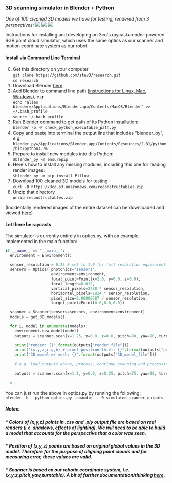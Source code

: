 ### 3D scanning simulator in Blender + Python

*One of 100 cleaned 3D models we have for testing, rendered from 3 perspectives:*
![](https://raw.githubusercontent.com/stev3/research/master/assets/reconstructable_1.png?token=AAOTUSS7CHNRK46PM4FNW3K6P7UWI)
![](https://raw.githubusercontent.com/stev3/research/master/assets/reconstructable_2.png?token=AAOTUSRRNBPCZH5G7BCJPHK6P7U6A)
![](https://raw.githubusercontent.com/stev3/research/master/assets/reconstructable_3.png?token=AAOTUSVD2PBE4GYCA7ZVV4C6P7VAC)

Instructions for installing and developing on 3co's raycast+render-powered RGB point cloud simulator, which uses the same optics as our scanner and motion coordinate system as our robot.

#### Install via Command Line Terminal
0. Get this directory on your computer  
  `git clone https://github.com/stev3/research.git`  
  `cd research`
1. Download Blender [here](https://www.blender.org/download/ "here")
2. Add Blender to command line path ([instructions for Linux, Mac, Windows](https://docs.blender.org/manual/en/2.79/render/workflows/command_line.html "instructions")), *e.g.*  
  `echo "alias blender=/Applications/Blender.app/Contents/MacOS/Blender" >> ~/.bash_profile`  
  `source ~/.bash_profile`
3. Run Blender command to get path of its Python installation:  
  `blender -b -P check_python_executable_path.py`
4. Copy and paste into terminal the output line that includes "blender_py", *e.g.*  
  `blender_py=/Applications/Blender.app/Contents/Resources/2.81/python/bin/python3.7m`
5. Prepare to install new modules into this Python:  
`$blender_py -m ensurepip`
6. Here's how to install any missing modules, including this one for reading render images:  
`$blender_py -m pip install Pillow`
7. Download 100 cleaned 3D models for testing  
  `curl -O https://3co.s3.amazonaws.com/reconstructables.zip`
8. Unzip that directory  
  `unzip reconstructables.zip`

(Incidentally rendered images of the entire dataset can be downloaded and viewed [here](https://3co.s3.amazonaws.com/renders_360.zip "here"))

#### Let there be raycasts
The simulator is currently entirely in optics.py, with an example implemented in the main function:  

```python
if __name__ == "__main__":  
  environment = Environment()

  sensor_resolution = 0.25 # set to 1.0 for full resolution equivalent to our scanner
  sensors = Optics( photonics="sensors", 
                    environment=environment, 
                    focal_point=Point(x=2.0, y=0.0, z=0.0), 
                    focal_length=0.012, 
                    vertical_pixels=2280 * sensor_resolution, 
                    horizontal_pixels=1824 * sensor_resolution, 
                    pixel_size=0.00000587 / sensor_resolution,
                    target_point=Point(0.0,0.0,0.0))

  scanner = Scanner(sensors=sensors, environment=environment)
  models = get_3D_models()

  for i, model in enumerate(models):
    environment.new_model(model)
    outputs = scanner.scan(x=1.25, y=0.0, z=0.0, pitch=90, yaw=90, turntable=0)

    print("render: {}".format(outputs["render_file"]))
    print("(x,y,z,r,g,b) + pixel position (h,v): {}".format(outputs["point_cloud_file"]))
    print("3D model w/ mesh: {}".format(outputs["3D_model_file"]))
  
    # e.g. load outputs above, process, continue scanning and processing below... 

    outputs = scanner.scan(x=1.1, y=0.0, z=0.25, pitch=75, yaw=90, turntable=30) 
    
  # ...
```
You can just run the above in optics.py by running the following:  
  `blender -b --python optics.py -noaudio -- 0 simulated_scanner_outputs`

##### Notes:
##### * Colors of (x,y,z) points in .csv and .ply output file are based on real renders (i.e. shadows, effects of lighting).  We will need to be able to build a model that accounts for the perspective that a color was seen.
##### * Position of (x,y,z) points are based on original global values in the 3D model.  Therefore for the purpose of aligning point clouds and for measuring error, these values are valid.
##### * Scanner is based on our robotic coordinate system, i.e. (x,y,z,pitch,yaw,turntable). A bit of further documentation/thinking [here](https://docs.google.com/document/d/1FsgnzzdmZE0qz_1uw7lePc5e3lh1HGlXNSBlKcXP4hU/edit "here").